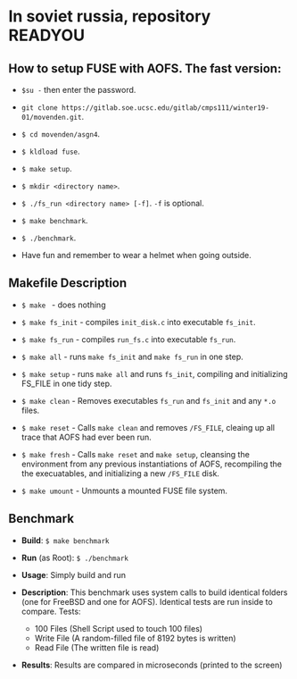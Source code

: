 # In soviet russia, repository READYOU

## How to setup FUSE with AOFS. The fast version:

- `$su -` then enter the password.

- `git clone https://gitlab.soe.ucsc.edu/gitlab/cmps111/winter19-01/movenden.git`.

- `$ cd movenden/asgn4`.

- `$ kldload fuse`.

- `$ make setup`.

- `$ mkdir <directory name>`.

- `$ ./fs_run <directory name> [-f]`. `-f` is optional.

- `$ make benchmark`.

- `$ ./benchmark`.

- Have fun and remember to wear a helmet when going outside.

## Makefile Description

- `$ make ` - does nothing

- `$ make fs_init` - compiles `init_disk.c` into executable `fs_init`.

- `$ make fs_run` - compiles `run_fs.c` into executable `fs_run`.

- `$ make all` - runs `make fs_init` and `make fs_run` in one step.

- `$ make setup` - runs `make all` and runs `fs_init`, compiling and initializing
            FS_FILE in one tidy step.
	    
- `$ make clean` - Removes executables `fs_run` and `fs_init` and any `*.o` files.

- `$ make reset` - Calls `make clean` and removes `/FS_FILE`, cleaing up all
                trace that AOFS had ever been run.
		
- `$ make fresh` - Calls `make reset` and `make setup`, cleansing the environment
                from any previous instantiations of AOFS, recompiling the 
                the execuatables, and initializing a new `/FS_FILE` disk.
		
- `$ make umount` - Unmounts a mounted FUSE file system.

## Benchmark

 - **Build**:
  `$ make benchmark`
    
 - **Run** (as Root):
  `$ ./benchmark`

 - **Usage**:
  Simply build and run

 - **Description**:
  This benchmark uses system calls to build identical folders 
  (one for FreeBSD and one for AOFS). Identical  tests are run 
  inside to compare. Tests:
    - 100 Files (Shell Script used to touch 100 files)
    - Write File (A random-filled file of 8192 bytes is written)
    - Read File (The written file is read)
              
 - **Results**:
  Results are compared in microseconds (printed to the screen)


